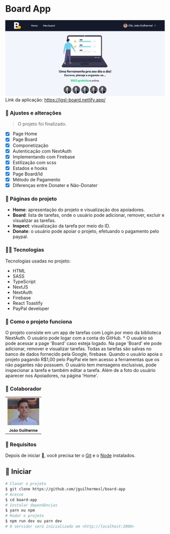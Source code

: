# Board App

<img src="./public/images/images.png" />
Link da aplicação: <a target="_blank" href="https://jgsl-board.netlify.app/">https://jgsl-board.netlify.app/
</a>

### 💼 Ajustes e alterações

> O projeto foi finalizado.

- [x] Page Home 
- [x] Page Board 
- [x] Componetização 
- [x] Autenticação com NextAuth
- [x] Implementando com Firebase 
- [x] Estilização com scss
- [x] Estados e hooks
- [x] Page Board/Id
- [x] Método de Pagamento 
- [x] Diferenças entre Donater e Não-Donater

### 📁 Páginas do projeto

- **Home**: apresentação do projeto e visualização dos apoiadores.
- **Board**: lista de tarefas, onde o usuário pode adicionar, remover, excluir e visualizar as tarefas.
- **Inspect**: visualização da tarefa por meio do ID.
- **Donate**: o usuário pode apoiar o projeto, efetuando o pagamento pelo paypal.

### 👨‍💻 Tecnologias
Tecnologias usadas no projeto:

<ul>
    <li>HTML</li>
    <li>SASS</li>
    <li>TypeScript</li>
    <li>NextJS</li>
    <li>NextAuth</li>
    <li>Firebase</li>
    <li>React Toastify</li>
    <li>PayPal developer</li>
</ul>

### 💼 Como o projeto funciona

O projeto consiste em um app de tarefas com Login por meio da biblioteca NextAuth.
O usuário pode logar com a conta do GitHub. * O usuário só pode acessar a page 'Board' caso esteja logado.
Na page 'Board' ele pode adicionar, remover e visualizar tarefas. 
Todas as tarefas são salvas no banco de dados fornecido pela Google, firebase.
Quando o usuário apoia o projeto pagando R$1,00 pelo PayPal ele tem acesso a ferramentas que os não pagantes não possuem.
O usuário tem mensagens exclusivas, pode inspecionar a tarefa e também editar a tarefa.
Além de a foto do usuário aparecer nos Apoiadores, na página 'Home'.

### 🤝 Colaborador

<table>
  <tr>
    <td align="center">
      <a href="#">
        <img src="./public/images/gui-foto.png" width="100px;" alt="Foto do João Guilherme no GitHub"/><br>
        <sub>
          <b>João Guilherme</b>
        </sub>
      </a>
    </td>
  </tr>
</table>

### :closed_book: Requisitos ##

Depois de iniciar :checkered_flag:, você precisa ter o  [Git](https://git-scm.com) e o [Node](https://nodejs.org/en/) instalados.

## :checkered_flag: Iniciar ##

```bash
# Clonar o projeto
$ git clone https://github.com/jguilhermesl/board-app
# Acesse
$ cd board-app
# Instalar dependências
$ yarn ou npm 
# Rodar o projeto
$ npm run dev ou yarn dev
# O servidor será inicializado em <http://localhost:3000>
```